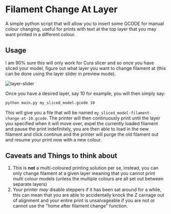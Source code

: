 # Filament Change At Layer
A simple python script that will allow you to insert some GCODE for manual colour changing, useful for prints with text at the top layer that you may want printed in a different colour.

## Usage
I am 90% sure this will only work for Cura slicer and so once you have sliced your model, figure out what layer you want to change filament at (this can be done using the layer slider in preview mode).

![layer-slider](https://i.ibb.co/wKjpR2K/image.png)

Once you have a desired layer, say 10 for example, you will then simply say:
```bash
python main.py my_sliced_model.gcode 10
```
This will give you a file that will be named `my_sliced_model-filament-change-at-10.gcode`. The printer will then continuously print until the layer you specified when it will move over, expel the currently loaded filament and pause the print indefinitely, you are then able to load in the new filament and click continue and the printer will purge the old filament out and resume your print now with a new colour.

## Caveats and Things to think about
1. This is **not** a multi-coloured printing solution per se, instead, you can only change filament at a given layer meaning that you cannot print multi colour models (unless the multiple colours are all set out between separate layers)
2. Your printer *may* disable steppers if it has been sat around for a while, this can mean that you are able to accidentally knock the Z carnage out of alignment and your entire print is unsalvageable if you are not or cannot use the "home after filament change" function.


